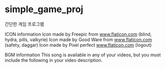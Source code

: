 # simple_game_proj
간단한 게임 프로그램

ICON information
Icon made by Freepic from www.flaticon.com (blind, hydra, pills, valkyrie)
Icon made by Good Ware from www.flaticon.com (safety, daggar)
Icon made by Pixel perfect www.flaticon.com (logout)

BGM information
This song is available in any of your videos, but you must include the following in your video description.
